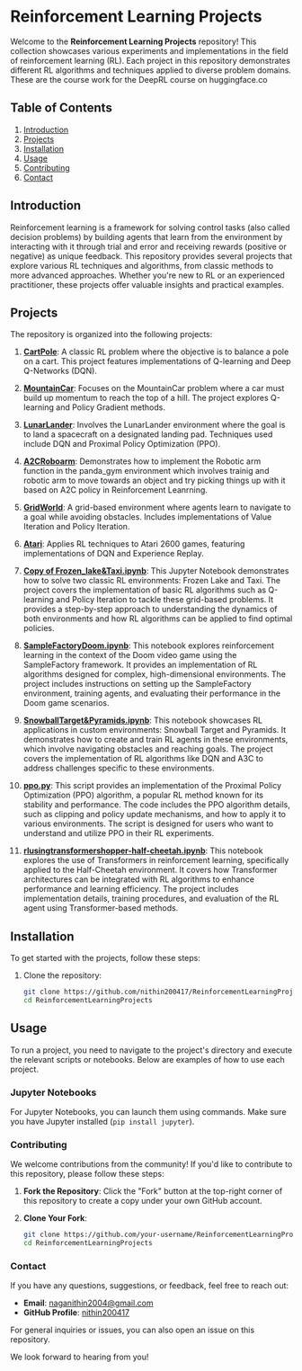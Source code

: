 # Reinforcement Learning Projects

Welcome to the **Reinforcement Learning Projects** repository! This collection showcases various experiments and implementations in the field of reinforcement learning (RL). Each project in this repository demonstrates different RL algorithms and techniques applied to diverse problem domains. These are the course work for the DeepRL course on huggingface.co

## Table of Contents

1. [Introduction](#introduction)
2. [Projects](#projects)
3. [Installation](#installation)
4. [Usage](#usage)
5. [Contributing](#contributing)
6. [Contact](#contact)

## Introduction

Reinforcement learning is a framework for solving control tasks (also called decision problems) by building agents that learn from the environment by interacting with it through trial and error and receiving rewards (positive or negative) as unique feedback. This repository provides several projects that explore various RL techniques and algorithms, from classic methods to more advanced approaches. Whether you're new to RL or an experienced practitioner, these projects offer valuable insights and practical examples.

## Projects

The repository is organized into the following projects:

1. **[CartPole](./CartPole)**: A classic RL problem where the objective is to balance a pole on a cart. This project features implementations of Q-learning and Deep Q-Networks (DQN).

2. **[MountainCar](./MountainCar)**: Focuses on the MountainCar problem where a car must build up momentum to reach the top of a hill. The project explores Q-learning and Policy Gradient methods.

3. **[LunarLander](./LunarLander)**: Involves the LunarLander environment where the goal is to land a spacecraft on a designated landing pad. Techniques used include DQN and Proximal Policy Optimization (PPO).

4. **[A2CRoboarm](./A2CRoboarm)**: Demonstrates how to implement the Robotic arm function in the panda_gym environment which involves trainig and robotic arm to move towards an object and try picking things up with it based on A2C policy in Reinforcement Leanrning.
5. **[GridWorld](./GridWorld)**: A grid-based environment where agents learn to navigate to a goal while avoiding obstacles. Includes implementations of Value Iteration and Policy Iteration.

6. **[Atari](./Atari)**: Applies RL techniques to Atari 2600 games, featuring implementations of DQN and Experience Replay.

1. **[Copy of Frozen_lake&Taxi.ipynb](./Copy%20of%20Frozen_lake%26Taxi.ipynb)**:
   This Jupyter Notebook demonstrates how to solve two classic RL environments: Frozen Lake and Taxi. The project covers the implementation of basic RL algorithms such as Q-learning and Policy Iteration to tackle these grid-based problems. It provides a step-by-step approach to understanding the dynamics of both environments and how RL algorithms can be applied to find optimal policies.

2. **[SampleFactoryDoom.ipynb](./SampleFactoryDoom.ipynb)**:
   This notebook explores reinforcement learning in the context of the Doom video game using the SampleFactory framework. It provides an implementation of RL algorithms designed for complex, high-dimensional environments. The project includes instructions on setting up the SampleFactory environment, training agents, and evaluating their performance in the Doom game scenarios.

3. **[SnowballTarget&Pyramids.ipynb](./SnowballTarget%26Pyramids.ipynb)**:
   This notebook showcases RL applications in custom environments: Snowball Target and Pyramids. It demonstrates how to create and train RL agents in these environments, which involve navigating obstacles and reaching goals. The project covers the implementation of RL algorithms like DQN and A3C to address challenges specific to these environments.

4. **[ppo.py](./ppo.py)**:
   This script provides an implementation of the Proximal Policy Optimization (PPO) algorithm, a popular RL method known for its stability and performance. The code includes the PPO algorithm details, such as clipping and policy update mechanisms, and how to apply it to various environments. The script is designed for users who want to understand and utilize PPO in their RL experiments.

5. **[rlusingtransformershopper-half-cheetah.ipynb](./rlusingtransformershopper-half-cheetah.ipynb)**:
   This notebook explores the use of Transformers in reinforcement learning, specifically applied to the Half-Cheetah environment. It covers how Transformer architectures can be integrated with RL algorithms to enhance performance and learning efficiency. The project includes implementation details, training procedures, and evaluation of the RL agent using Transformer-based methods.


## Installation

To get started with the projects, follow these steps:

1. Clone the repository:
   ```bash
   git clone https://github.com/nithin200417/ReinforcementLearningProjects.git
   cd ReinforcementLearningProjects

## Usage

To run a project, you need to navigate to the project's directory and execute the relevant scripts or notebooks. Below are examples of how to use each project.

### Jupyter Notebooks

For Jupyter Notebooks, you can launch them using commands. Make sure you have Jupyter installed (`pip install jupyter`).

### Contributing

We welcome contributions from the community! If you'd like to contribute to this repository, please follow these steps:

1. **Fork the Repository**:
   Click the "Fork" button at the top-right corner of this repository to create a copy under your own GitHub account.

2. **Clone Your Fork**:
   ```bash
   git clone https://github.com/your-username/ReinforcementLearningProjects.git
   cd ReinforcementLearningProjects


### Contact

If you have any questions, suggestions, or feedback, feel free to reach out:

- **Email**: naganithin2004@gmail.com
- **GitHub Profile**: [nithin200417](https://github.com/nithin200417)

For general inquiries or issues, you can also open an issue on this repository. 

We look forward to hearing from you!
